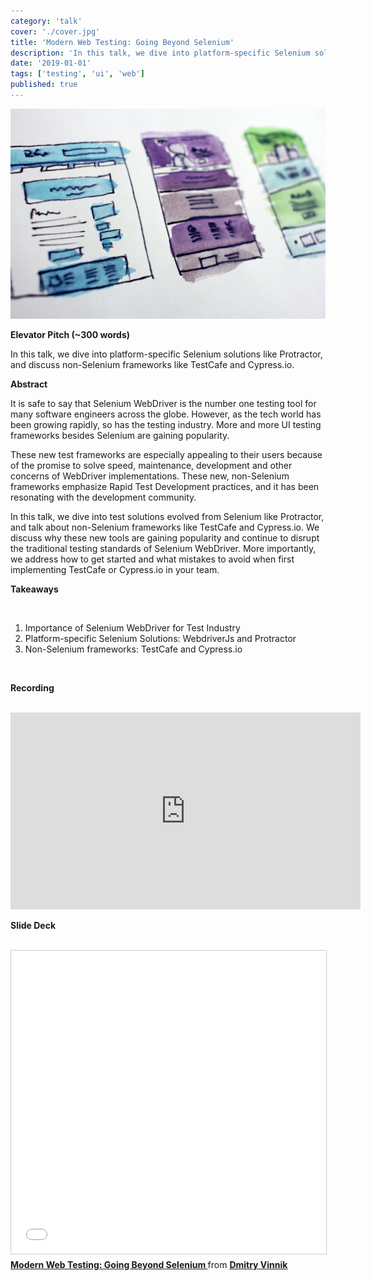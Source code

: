 ```yaml
---
category: 'talk'
cover: './cover.jpg'
title: 'Modern Web Testing: Going Beyond Selenium'
description: 'In this talk, we dive into platform-specific Selenium solutions, and non-Selenium based testing products'
date: '2019-01-01'
tags: ['testing', 'ui', 'web']
published: true
---
```

![Web](./cover.jpg)

**Elevator Pitch (~300 words)**

In this talk, we dive into platform-specific Selenium solutions like Protractor, and discuss non-Selenium frameworks like TestCafe and Cypress.io.

**Abstract**
 
It is safe to say that Selenium WebDriver is the number one testing tool for many software engineers across the globe. However, as the tech world has been growing rapidly, so has the testing industry. More and more UI testing frameworks besides Selenium are gaining popularity. 

These new test frameworks are especially appealing to their users because of the promise to solve speed, maintenance, development and other concerns of WebDriver implementations. These new, non-Selenium frameworks emphasize Rapid Test Development practices, and it has been resonating with the development community. 

In this talk, we dive into test solutions evolved from Selenium like Protractor, and talk about non-Selenium frameworks like TestCafe and Cypress.io. We discuss why these new tools are gaining popularity and continue to disrupt the traditional testing standards of Selenium WebDriver. More importantly, we address how to get started and what mistakes to avoid when first implementing TestCafe or Cypress.io in your team.

**Takeaways**

<br>

1. Importance of Selenium WebDriver for Test Industry
2. Platform-specific Selenium Solutions: WebdriverJs and Protractor
3. Non-Selenium frameworks: TestCafe and Cypress.io


   
<br>

**Recording**

<br>

<iframe width="560" height="315" src="https://www.youtube.com/embed/c0LcuPRBFvo" title="YouTube video player" frameborder="0" allow="accelerometer; autoplay; clipboard-write; encrypted-media; gyroscope; picture-in-picture" allowfullscreen></iframe>

<br>

**Slide Deck**

<br>

<iframe src="//www.slideshare.net/slideshow/embed_code/key/2yok6JV6Wwy0ck" width="595" height="485" frameborder="0" marginwidth="0" marginheight="0" scrolling="no" style="border:1px solid #CCC; border-width:1px; margin-bottom:5px; max-width: 100%;" allowfullscreen> </iframe> <div style="margin-bottom:5px"> <strong> <a href="//www.slideshare.net/DmitryVinnik1/modern-web-testing-going-beyond-selenium" title="Modern Web Testing: Going Beyond Selenium " target="_blank">Modern Web Testing: Going Beyond Selenium </a> </strong> from <strong><a href="https://www.slideshare.net/DmitryVinnik1" target="_blank">Dmitry Vinnik</a></strong> </div>
